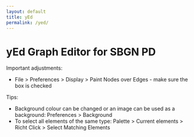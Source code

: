 ```yaml
---
layout: default
title: yEd
permalink: /yed/
---
```


# yEd Graph Editor for SBGN PD

Important adjustments:
  * File > Preferences > Display > Paint Nodes over Edges - make sure the box is checked

Tips:
  * Background colour can be changed or an image can be used as a background: Preferences > Background
  * To select all elements of the same type: Palette > Current elements > Richt Click > Select Matching Elements
  
